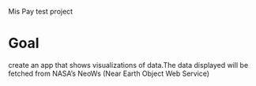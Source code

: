 Mis Pay test project

# Goal

create an app that shows visualizations of data.The data displayed will be fetched from NASA’s NeoWs (Near Earth Object Web
Service)
